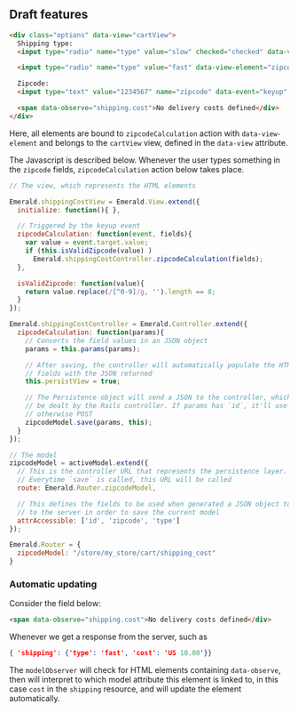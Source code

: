 ## Draft features

```html
<div class="options" data-view="cartView">
  Shipping type:
  <input type="radio" name="type" value="slow" checked="checked" data-view-element="zipcodeCalculation" /> Slow

  <input type="radio" name="type" value="fast" data-view-element="zipcodeCalculation" /> Fast

  Zipcode:
  <input type="text" value="1234567" name="zipcode" data-event="keyup" data-view-element="zipcodeCalculation" />

  <span data-observe="shipping.cost">No delivery costs defined</div>
</div>
```

Here, all elements are bound to `zipcodeCalculation` action with
`data-view-element` and belongs to the `cartView` view, defined in the `data-view`
attribute.

The Javascript is described below. Whenever the user types something in the
`zipcode` fields, `zipcodeCalculation` action below takes place.

```javascript
// The view, which represents the HTML elements

Emerald.shippingCostView = Emerald.View.extend({
  initialize: function(){ },

  // Triggered by the keyup event
  zipcodeCalculation: function(event, fields){
    var value = event.target.value;
    if (this.isValidZipcode(value) )
      Emerald.shippingCostController.zipcodeCalculation(fields);
  },

  isValidZipcode: function(value){
    return value.replace(/[^0-9]/g, '').length == 8;
  }
});

Emerald.shippingCostController = Emerald.Controller.extend({
  zipcodeCalculation: function(params){
    // Converts the field values in an JSON object
    params = this.params(params);

    // After saving, the controller will automatically populate the HTML
    // fields with the JSON returned
    this.persistView = true;

    // The Persistence object will send a JSON to the controller, which will
    // be dealt by the Rails controller. If params has `id`, it'll use PUT, 
    // otherwise POST
    zipcodeModel.save(params, this);
  }
});

// The model
zipcodeModel = activeModel.extend({
  // This is the controller URL that represents the persistence layer.
  // Everytime `save` is called, this URL will be called
  route: Emerald.Router.zipcodeModel,

  // This defines the fields to be used when generated a JSON object to be sent
  // to the server in order to save the current model
  attrAccessible: ['id', 'zipcode', 'type']
});

Emerald.Router = {
  zipcodeModel: "/store/my_store/cart/shipping_cost"
}
```

### Automatic updating

Consider the field below:

```html
<span data-observe="shipping.cost">No delivery costs defined</div>
```

Whenever we get a response from the server, such as

```json
{ 'shipping': {'type': 'fast', 'cost': 'US 10.00'}}
```

The `modelObserver` will check for HTML elements containing `data-observe`, then
will interpret to which model attribute this element is linked to, in this case
`cost` in the `shipping` resource, and will update the element automatically.
